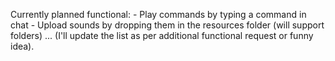 Currently planned functional:
	- Play commands by typing a command in chat
	- Upload sounds by dropping them in the resources folder (will support folders)
	... (I'll update the list as per additional functional request or funny idea).

